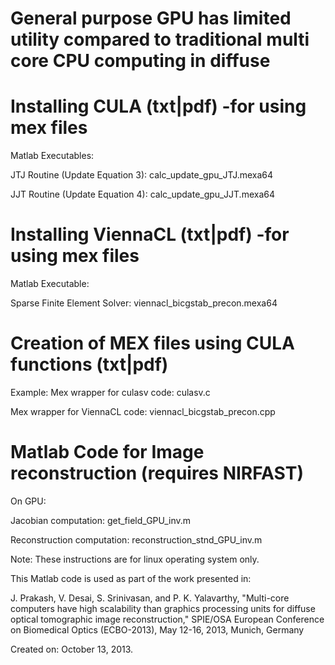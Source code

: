 # General purpose GPU has limited utility compared to traditional multi core CPU computing in diffuse 

# Installing CULA (txt|pdf) -for using mex files

Matlab Executables:

JTJ Routine (Update Equation 3): calc_update_gpu_JTJ.mexa64

JJT Routine (Update Equation 4): calc_update_gpu_JJT.mexa64

# Installing ViennaCL (txt|pdf) -for using mex files

Matlab Executable:

Sparse Finite Element Solver: viennacl_bicgstab_precon.mexa64

# Creation of MEX files using CULA functions (txt|pdf)

Example: Mex wrapper for culasv code: culasv.c

Mex wrapper for ViennaCL code: viennacl_bicgstab_precon.cpp

# Matlab Code for Image reconstruction (requires NIRFAST)

On GPU:

Jacobian computation: get_field_GPU_inv.m

Reconstruction computation: reconstruction_stnd_GPU_inv.m

Note: These instructions are for linux operating system only.

This Matlab code is used as part of the work presented in:

J. Prakash, V. Desai, S. Srinivasan, and P. K. Yalavarthy, "Multi-core computers have high scalability than graphics processing units for diffuse optical tomographic image reconstruction," SPIE/OSA European Conference on Biomedical Optics (ECBO-2013), May 12-16, 2013, Munich, Germany

Created on: October 13, 2013.
